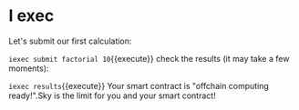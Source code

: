 # I exec

Let's submit our first calculation:

`iexec submit factorial 10`{{execute}}
check the results (it may take a few moments):

`iexec results`{{execute}}
Your smart contract is "offchain computing ready!".Sky is the limit for you and your smart contract!

